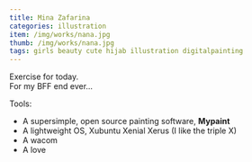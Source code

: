 ```yaml
---
title: Mina Zafarina
categories: illustration
item: /img/works/nana.jpg
thumb: /img/works/nana.jpg
tags: girls beauty cute hijab illustration digitalpainting
---
```

Exercise for today.  
For my BFF end ever...

Tools:

- A supersimple, open source painting software, **Mypaint**
- A lightweight OS, Xubuntu Xenial Xerus (I like the triple X)
- A wacom
- A love